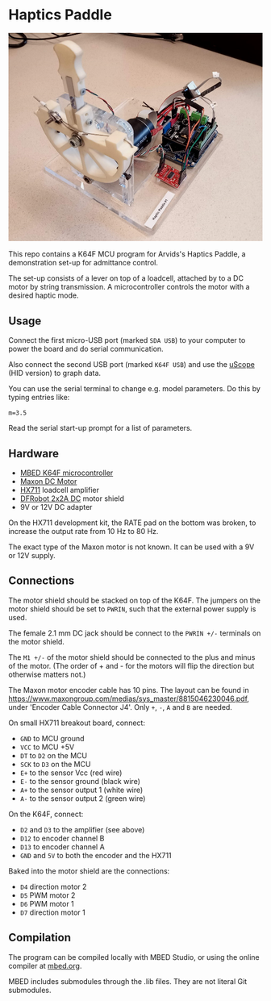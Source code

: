 # Haptics Paddle

![Setup](setup.jpg)

This repo contains a K64F MCU program for Arvids's Haptics Paddle, a demonstration set-up for admittance control.

The set-up consists of a lever on top of a loadcell, attached by to a DC motor by string transmission. A microcontroller controls the motor with a desired haptic mode.

## Usage

Connect the first micro-USB port (marked `SDA USB`) to your computer to power the board and do serial communication.

Also connect the second USB port (marked `K64F USB`) and use the [uScope](https://bitbucket.org/ctw-bw/uscope) (HID version) to graph data.

You can use the serial terminal to change e.g. model parameters. Do this by typing entries like:

```
m=3.5
```

Read the serial start-up prompt for a list of parameters.

## Hardware

 * [MBED K64F microcontroller](https://os.mbed.com/platforms/FRDM-K64F/)
 * [Maxon DC Motor](https://www.me-systeme.de/shop/en/sensors/torque-sensors/ts/ts703)
 * [HX711](https://www.sparkfun.com/products/13879) loadcell amplifier
 * [DFRobot 2x2A DC](https://www.dfrobot.com/product-69.html) motor shield
 * 9V or 12V DC adapter

On the HX711 development kit, the RATE pad on the bottom was broken, to increase the output rate from 10 Hz to 80 Hz.  

The exact type of the Maxon motor is not known. It can be used with a 9V or 12V supply.

## Connections

The motor shield should be stacked on top of the K64F. The jumpers on the motor shield should be set to `PWRIN`, such that the external power supply is used.

The female 2.1 mm DC jack should be connect to the `PWRIN +/-` terminals on the motor shield.

The `M1 +/-` of the motor shield should be connected to the plus and minus of the motor. (The order of + and - for the motors will flip the direction but otherwise matters not.)

The Maxon motor encoder cable has 10 pins. The layout can be found in https://www.maxongroup.com/medias/sys_master/8815046230046.pdf, under 'Encoder Cable Connector J4'. Only `+`, `-`, `A` and `B` are needed.

On small HX711 breakout board, connect:

 * `GND` to MCU ground
 * `VCC` to MCU +5V
 * `DT` to `D2` on the MCU
 * `SCK` to `D3` on the MCU
 * `E+` to the sensor Vcc (red wire)
 * `E-` to the sensor ground (black wire)
 * `A+` to the sensor output 1 (white wire)
 * `A-` to the sensor output 2 (green wire)

On the K64F, connect:

 * `D2` and `D3` to the amplifier (see above)
 * `D12` to encoder channel B
 * `D13` to encoder channel A
 * `GND` and `5V` to both the encoder and the HX711

Baked into the motor shield are the connections:

 * `D4` direction motor 2
 * `D5` PWM motor 2
 * `D6` PWM motor 1
 * `D7` direction motor 1

## Compilation

The program can be compiled locally with MBED Studio, or using the online compiler at [mbed.org](https://mbed.org).

MBED includes submodules through the .lib files. They are not literal Git submodules.
